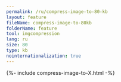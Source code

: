 ```yaml
---
permalink: /ru/compress-image-to-80-kb
layout: feature
fileName: compress-image-to-80kb
folderName: feature
tool: imgcompression
lang: ru
size: 80
type: kb
nointernationalization: true
---
```

{%- include compress-image-to-X.html -%}       
